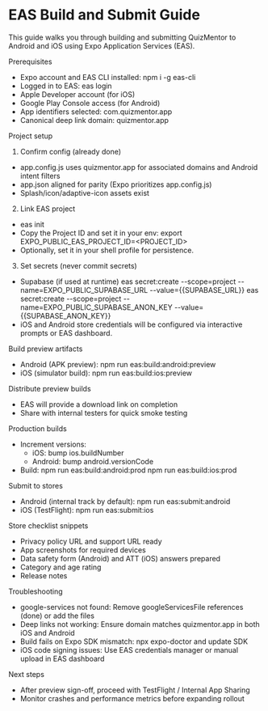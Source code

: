 # EAS Build and Submit Guide

This guide walks you through building and submitting QuizMentor to Android and iOS using Expo Application Services (EAS).

Prerequisites

- Expo account and EAS CLI installed: npm i -g eas-cli
- Logged in to EAS: eas login
- Apple Developer account (for iOS)
- Google Play Console access (for Android)
- App identifiers selected: com.quizmentor.app
- Canonical deep link domain: quizmentor.app

Project setup

1. Confirm config (already done)

- app.config.js uses quizmentor.app for associated domains and Android intent filters
- app.json aligned for parity (Expo prioritizes app.config.js)
- Splash/icon/adaptive-icon assets exist

2. Link EAS project

- eas init
- Copy the Project ID and set it in your env:
  export EXPO_PUBLIC_EAS_PROJECT_ID=<PROJECT_ID>
- Optionally, set it in your shell profile for persistence.

3. Set secrets (never commit secrets)

- Supabase (if used at runtime)
  eas secret:create --scope=project --name=EXPO_PUBLIC_SUPABASE_URL --value={{SUPABASE_URL}}
  eas secret:create --scope=project --name=EXPO_PUBLIC_SUPABASE_ANON_KEY --value={{SUPABASE_ANON_KEY}}
- iOS and Android store credentials will be configured via interactive prompts or EAS dashboard.

Build preview artifacts

- Android (APK preview):
  npm run eas:build:android:preview
- iOS (simulator build):
  npm run eas:build:ios:preview

Distribute preview builds

- EAS will provide a download link on completion
- Share with internal testers for quick smoke testing

Production builds

- Increment versions:
  - iOS: bump ios.buildNumber
  - Android: bump android.versionCode
- Build:
  npm run eas:build:android:prod
  npm run eas:build:ios:prod

Submit to stores

- Android (internal track by default):
  npm run eas:submit:android
- iOS (TestFlight):
  npm run eas:submit:ios

Store checklist snippets

- Privacy policy URL and support URL ready
- App screenshots for required devices
- Data safety form (Android) and ATT (iOS) answers prepared
- Category and age rating
- Release notes

Troubleshooting

- google-services not found: Remove googleServicesFile references (done) or add the files
- Deep links not working: Ensure domain matches quizmentor.app in both iOS and Android
- Build fails on Expo SDK mismatch: npx expo-doctor and update SDK
- iOS code signing issues: Use EAS credentials manager or manual upload in EAS dashboard

Next steps

- After preview sign-off, proceed with TestFlight / Internal App Sharing
- Monitor crashes and performance metrics before expanding rollout
